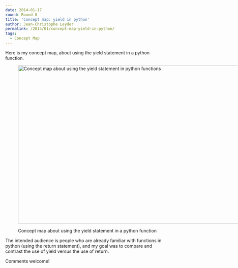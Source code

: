 ```yaml
---
date: 2014-01-17
round: Round 8
title: 'Concept map: yield in python'
author: Jean-Christophe Leyder
permalink: /2014/01/concept-map-yield-in-python/
tags:
  - Concept Map
---
```

Here is my concept map, about using the yield statement in a python function.<figure id="attachment_5508" style="width: 707px;" class="wp-caption aligncenter">

[<img class="size-large wp-image-5508" alt="Concept map about using the yield statement in python functions" src="/training-course/uploads/2014/01/Concept-map-1024x723.png" width="707" height="499" />][1]<figcaption class="wp-caption-text">Concept map about using the yield statement in a python function</figcaption></figure> 
The intended audience is people who are already familiar with functions in python (using the return statement), and my goal was to compare and contrast the use of yield versus the use of return.

Comments welcome!

 [1]: /training-course/uploads/2014/01/Concept-map.png
